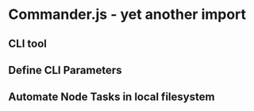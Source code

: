 # Commander.js - yet another import

## CLI tool

## Define CLI Parameters

## Automate Node Tasks in local filesystem
